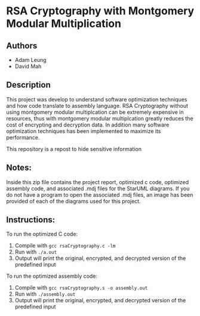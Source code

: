 RSA Cryptography with Montgomery Modular Multiplication
=======================================================

## Authors
* Adam Leung
* David Mah

## Description
This project was develop to understand software optimization techniques and how code translate to assembly language. RSA Cryptography without using montgomery modular multiplcation can be extremely expensive in resources, thus with montgomery modular multiplcation greatly reduces the cost of encrypting and decryption data. In addition many software optimization techniques has been implemented to maximize its performance.

This repository is a repost to hide sensitive information

## Notes:
Inside this zip file contains the project report, optimized c code, optimized assembly code, and associated .mdj files for the StarUML diagrams. If you do not have a program to open the associated .mdj files, an image has been provided of each of the diagrams used for this project.

## Instructions:

To run the optimized C code:
1. Compile with `gcc rsaCryptography.c -lm`
2. Run with `./a.out`
3. Output will print the original, encrypted, and decrypted version of the predefined input

To run the optimized assembly code:
1. Compile with `gcc rsaCryptography.s -o assembly.out`
2. Run with `./assembly.out`
3. Output will print the original, encrypted, and decrypted version of the predefined input
